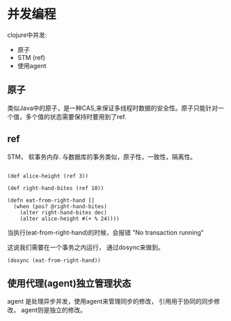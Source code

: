 # 并发编程
clojure中并发:
- 原子
- STM (ref)
- 使用agent

## 原子
类似Java中的原子，是一种CAS,来保证多线程时数据的安全性。原子只能针对一个值，多个值的状态需要保持时要用到了ref.

## ref
STM， 软事务内存. 与数据库的事务类似，原子性，一致性，隔离性。
```$xslt

(def alice-height (ref 3))

(def right-hand-bites (ref 10))

(defn eat-from-right-hand []
  (when (pos? @right-hand-bites)
    (alter right-hand-bites dec)
    (alter alice-height #(+ % 24))))
```
当执行(eat-from-right-hand)的时候，会报错 "No transaction running"

这说我们需要在一个事务之内运行， 通过dosync来做到。

```$xslt
(dosync (eat-from-right-hand))
```

## 使用代理(agent)独立管理状态
agent 是处理异步并发，使用agent来管理同步的修改， 引用用于协同的同步修改， agent则是独立的修改。


